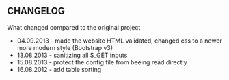 CHANGELOG
---------
What changed compared to the original project
* 04.09.2013 - made the website HTML validated, changed css to a newer more modern style (Bootstrap v3)
* 13.08.2013 - sanitizing all $_GET inputs
* 15.08.2013 - protect the config file from beeing read directly
* 16.08.2012 - add table sorting